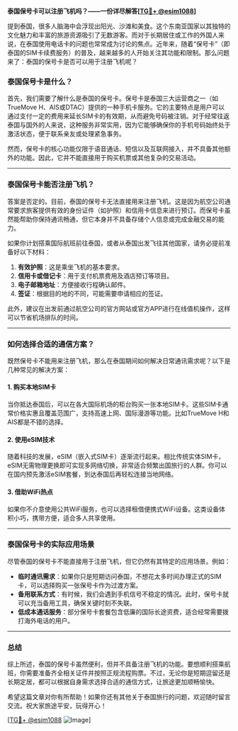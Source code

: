 **泰国保号卡可以注册飞机吗？——一份详尽解答[[TG💪+ @esim1088](https://t.me/s/esim1088)]**

提到泰国，很多人脑海中会浮现出阳光、沙滩和美食。这个东南亚国家以其独特的文化魅力和丰富的旅游资源吸引了无数游客。而对于长期居住或工作的外国人来说，在泰国使用电话卡的问题也常常成为讨论的焦点。近年来，随着“保号卡”（即泰国的SIM卡续费服务）的普及，越来越多的人开始关注其功能和限制。那么问题来了：泰国的保号卡是否可以用于注册飞机呢？

### 泰国保号卡是什么？

首先，我们需要了解什么是泰国的保号卡。保号卡是泰国三大运营商之一（如TrueMove H、AIS或DTAC）提供的一种手机卡服务。它的主要特点是用户可以通过支付一定的费用来延长SIM卡的有效期，从而避免号码被注销。对于经常往返泰国与国外的人来说，这种服务非常实用，因为它能够确保你的手机号码始终处于激活状态，便于联系亲友或处理紧急事务。

然而，保号卡的核心功能仅限于语音通话、短信以及互联网接入，并不具备其他额外的功能。因此，它并不能直接用于购买机票或其他复杂的交易活动。

---

### 泰国保号卡能否注册飞机？

答案是否定的。目前，泰国的保号卡无法直接用来注册飞机。这是因为航空公司通常要求旅客提供有效的身份证件（如护照）和信用卡信息来进行预订。而保号卡虽然能帮助你保持通讯畅通，但它本身并不具备存储个人信息或完成金融交易的能力。

如果你计划搭乘国际航班前往泰国，或者从泰国出发飞往其他国家，请务必提前准备好以下材料：

1. **有效护照**：这是乘坐飞机的基本要求。
2. **信用卡或借记卡**：用于支付机票费用及酒店预订等项目。
3. **电子邮箱地址**：方便接收行程确认邮件。
4. **签证**：根据目的地的不同，可能需要申请相应的签证。

此外，建议在出发前通过航空公司的官方网站或官方APP进行在线值机操作，这样可以节省机场排队的时间。

---

### 如何选择合适的通信方案？

既然保号卡不能用来注册飞机，那么在泰国期间如何解决日常通讯需求呢？以下是几种常见的解决方案：

#### 1. 购买本地SIM卡
当你抵达泰国后，可以在各大国际机场的柜台购买一张本地SIM卡。这些SIM卡通常价格实惠且覆盖范围广，支持高速上网、国际漫游等功能。比如TrueMove H和AIS都是不错的选择。

#### 2. 使用eSIM技术
随着科技的发展，eSIM（嵌入式SIM卡）逐渐流行起来。相比传统实体SIM卡，eSIM无需物理更换即可实现多网络切换，非常适合频繁出国旅行的人群。你可以在国内预先激活eSIM套餐，到达泰国后再轻松连接当地网络。

#### 3. 借助WiFi热点
如果你不介意使用公共WiFi服务，也可以选择租借便携式WiFi设备。这类设备体积小巧，携带方便，适合多人共享使用。

---

### 泰国保号卡的实际应用场景

尽管泰国的保号卡不能直接用于注册飞机，但它仍然有其特定的应用场景。例如：

- **临时通讯需求**：如果你只是短期访问泰国，不想花太多时间办理正式的SIM卡，可以选择购买一张保号卡作为过渡方案。
- **备用联系方式**：有时候，我们会遇到手机信号不稳定的情况。此时，保号卡就可以充当备用工具，确保关键时刻不失联。
- **低成本通话服务**：部分保号卡套餐包含低廉的国际长途资费，适合经常需要拨打海外电话的用户。

---

### 总结

综上所述，泰国的保号卡虽然便利，但并不具备注册飞机的功能。要想顺利搭乘航班，你需要准备齐全相关证件并按照正规流程购票。不过，无论你是短期逗留还是长期定居，都可以根据自身需求选择合适的通信方式，让旅途更加顺畅愉快。

希望这篇文章对你有所帮助！如果你还有其他关于泰国旅行的问题，欢迎随时留言交流。祝大家旅途平安，玩得开心！

[[TG💪+ @esim1088](https://t.me/s/esim1088) ![Image](https://i.postimg.cc/4NQfJmqS/Snipaste-2025-05-13-00-14-12.png)]